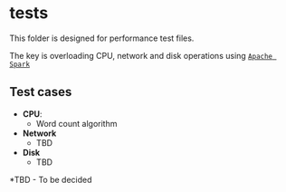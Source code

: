 # tests

This folder is designed for performance test files.

The key is overloading CPU, network and disk operations using [`Apache Spark`](https://github.com/apache/spark/)

## Test cases
- **CPU**:
    - Word count algorithm
- **Network**
    - TBD
- **Disk**
    - TBD

*TBD - To be decided